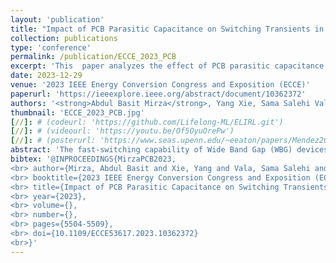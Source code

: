 ```yaml
---
layout: 'publication'
title: "Impact of PCB Parasitic Capacitance on Switching Transients in Split-Phase Inverter Utilizing TO-247 SiC Devices"
collection: publications
type: 'conference'
permalink: /publication/ECCE_2023_PCB
excerpt: 'This  paper analyzes the effect of PCB parasitic capacitance on switching transients in a two-level Split-Phase (2L-SP) inverter phase-leg with SiC devices in TO-247 package.'
date: 2023-12-29
venue: '2023 IEEE Energy Conversion Congress and Exposition (ECCE)'
paperurl: 'https://ieeexplore.ieee.org/abstract/document/10362372'
authors: '<strong>Abdul Basit Mirza</strong>, Yang Xie, Sama Salehi Vala and <a href="https://www.stonybrook.edu/commcms/electrical/people/-core_faculty/luo_fang">Fang Luo</a>'
thumbnail: 'ECCE_2023_PCB.jpg'
[//]: # (codeurl: 'https://github.com/Lifelong-ML/ELIRL.git')
[//]: # (videourl: 'https://youtu.be/Of5OyuOrePw')
[//]: # (posterurl: 'https://www.seas.upenn.edu/~eeaton/papers/Mendez2018Lifelong-poster.pdf')
abstract: 'The fast-switching capability of Wide Band Gap (WBG) devices has enabled high switching frequency and power density targets. However, fast switching implies high dv/dt and di/dt, imposing a constraint on the PCB power loop inductance in minimizing voltage overshoot during switching. Although vertical PCB power loop design is proven effective in achieving low loop inductance, the underlying PCB parasitic capacitance is increased. For a discrete device, the PCB parasitic capacitance is paralleled to the device’s output capacitance through the package lead inductance, altering the transient switching response, dv/dt and voltage overshoot. This paper analyzes the effect of PCB parasitic capacitance on switching transients in a two-level Split-Phase (2L-SP) inverter phase-leg with SiC devices in TO-247 package. The results show that PCB parasitic capacitance and package lead inductance impact the transient switching response and voltage overshoot, making the conventional second-order LC small-signal transient switching model inapplicable.'
bibtex: '@INPROCEEDINGS{MirzaPCB2023,
<br> author={Mirza, Abdul Basit and Xie, Yang and Vala, Sama Salehi and Luo, Fang},
<br> booktitle={2023 IEEE Energy Conversion Congress and Exposition (ECCE)},  
<br> title={Impact of PCB Parasitic Capacitance on Switching Transients in Split-Phase Inverter Utilizing TO-247 SiC Devices},  
<br> year={2023},
<br> volume={},
<br> number={},
<br> pages={5504-5509},
<br> doi={10.1109/ECCE53617.2023.10362372}
<br>}'
---
```

